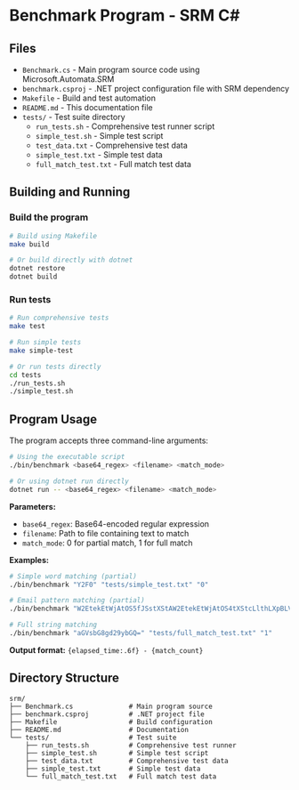 # Benchmark Program - SRM C#

## Files

- `Benchmark.cs` - Main program source code using Microsoft.Automata.SRM
- `benchmark.csproj` - .NET project configuration file with SRM dependency
- `Makefile` - Build and test automation
- `README.md` - This documentation file
- `tests/` - Test suite directory
  - `run_tests.sh` - Comprehensive test runner script
  - `simple_test.sh` - Simple test script
  - `test_data.txt` - Comprehensive test data
  - `simple_test.txt` - Simple test data
  - `full_match_test.txt` - Full match test data

## Building and Running

### Build the program

```bash
# Build using Makefile
make build

# Or build directly with dotnet
dotnet restore
dotnet build
```

### Run tests

```bash
# Run comprehensive tests
make test

# Run simple tests
make simple-test

# Or run tests directly
cd tests
./run_tests.sh
./simple_test.sh
```

## Program Usage

The program accepts three command-line arguments:

```bash
# Using the executable script
./bin/benchmark <base64_regex> <filename> <match_mode>

# Or using dotnet run directly
dotnet run -- <base64_regex> <filename> <match_mode>
```

**Parameters:**
- `base64_regex`: Base64-encoded regular expression
- `filename`: Path to file containing text to match
- `match_mode`: 0 for partial match, 1 for full match

**Examples:**

```bash
# Simple word matching (partial)
./bin/benchmark "Y2F0" "tests/simple_test.txt" "0"

# Email pattern matching (partial)
./bin/benchmark "W2EtekEtWjAtOS5fJSstXStAW2EtekEtWjAtOS4tXStcLlthLXpBLVpdezIsfQ==" "tests/test_data.txt" "0"

# Full string matching
./bin/benchmark "aGVsbG8gd29ybGQ=" "tests/full_match_test.txt" "1"
```

**Output format:** `{elapsed_time:.6f} - {match_count}`

## Directory Structure

```
srm/
├── Benchmark.cs              # Main program source
├── benchmark.csproj          # .NET project file
├── Makefile                  # Build configuration
├── README.md                 # Documentation
└── tests/                    # Test suite
    ├── run_tests.sh          # Comprehensive test runner
    ├── simple_test.sh        # Simple test script
    ├── test_data.txt         # Comprehensive test data
    ├── simple_test.txt       # Simple test data
    └── full_match_test.txt   # Full match test data
``` 